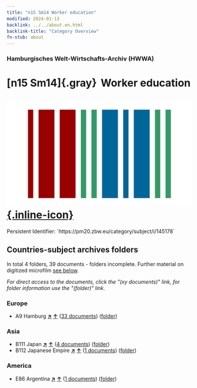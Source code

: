 ```yaml
---
title: "n15 Sm14 Worker education"
modified: 2024-01-13
backlink: ../../about.en.html
backlink-title: "Category Overview"
fn-stub: about
---
```


### Hamburgisches Welt-Wirtschafts-Archiv (HWWA)

# [n15 Sm14]{.gray}&#8201; Worker education &#160; [![Wikidata](/images/Wikidata-logo.svg "Wikidata"){.inline-icon}](http://www.wikidata.org/entity/Q104710725)

<div class="hint">Persistent Identifier: `https://pm20.zbw.eu/category/subject/i/145178`</div>







## Countries-subject archives folders







In total 4 folders, 39 documents - folders incomplete. Further material on digitized microfilm [see below](#filmsections).

_For direct access to the documents, click the "(xy documents)" link, for folder information use the "(folder)" link._



### Europe

- A9 Hamburg [**&nearr;**](../../../geo/i/140905/about.en.html "Hamburg (all folders)") [**&uarr;**](../../../geo/about.en.html#A9 "Country category system") (<a href="https://pm20.zbw.eu/iiifview/folder/sh/140905,145178" title="about: Hamburg : Worker education" target="_blank">33 documents</a>) ([folder](../../../../folder/sh/1409xx/140905/1451xx/145178/about.en.html))

### Asia

- B111 Japan [**&nearr;**](../../../geo/i/141272/about.en.html "Japan (all folders)") [**&uarr;**](../../../geo/about.en.html#B111 "Country category system") (<a href="https://pm20.zbw.eu/iiifview/folder/sh/141272,145178" title="about: Japan : Worker education" target="_blank">4 documents</a>) ([folder](../../../../folder/sh/1412xx/141272/1451xx/145178/about.en.html))
- B112 Japanese Empire [**&nearr;**](../../../geo/i/141273/about.en.html "Japanese Empire (all folders)") [**&uarr;**](../../../geo/about.en.html#B112 "Country category system") (<a href="https://pm20.zbw.eu/iiifview/folder/sh/141273,145178" title="about: Japanese Empire : Worker education" target="_blank">1 documents</a>) ([folder](../../../../folder/sh/1412xx/141273/1451xx/145178/about.en.html))

### America

- E86 Argentina [**&nearr;**](../../../geo/i/141692/about.en.html "Argentina (all folders)") [**&uarr;**](../../../geo/about.en.html#E86 "Country category system") (<a href="https://pm20.zbw.eu/iiifview/folder/sh/141692,145178" title="about: Argentina : Worker education" target="_blank">1 documents</a>) ([folder](../../../../folder/sh/1416xx/141692/1451xx/145178/about.en.html))



<a id="filmsections" />













